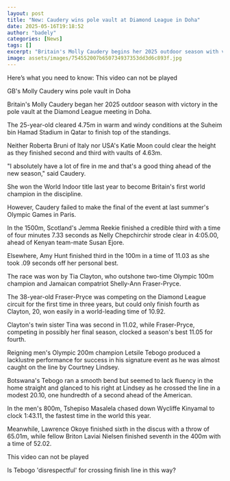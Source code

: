 ```yaml
---
layout: post
title: "New: Caudery wins pole vault at Diamond League in Doha"
date: 2025-05-16T19:18:52
author: "badely"
categories: [News]
tags: []
excerpt: "Britain's Molly Caudery begins her 2025 outdoor season with victory in the pole vault at a Diamond League meeting in Doha."
image: assets/images/754552007b650734937353dd3d6c893f.jpg
---
```


Here’s what you need to know: This video can not be played

GB's Molly Caudery wins pole vault in Doha

Britain's Molly Caudery began her 2025 outdoor season with victory in the pole vault at the Diamond League meeting in Doha.

The 25-year-old cleared 4.75m in warm and windy conditions at the Suheim bin Hamad Stadium in Qatar to finish top of the standings.

Neither Roberta Bruni of Italy nor USA's Katie Moon could clear the height as they finished second and third with vaults of 4.63m.

"I absolutely have a lot of fire in me and that's a good thing ahead of the new season," said Caudery.

She won the World Indoor title last year to become Britain's first world champion in the discipline.

However, Caudery failed to make the final of the event at last summer's Olympic Games in Paris. 

In the 1500m, Scotland's Jemma Reekie finished a credible third with a time of four minutes 7.33 seconds as Nelly Chepchirchir strode clear in 4:05.00, ahead of Kenyan team-mate Susan Ejore.

Elsewhere, Amy Hunt finished third in the 100m in a time of 11.03 as she took .09 seconds off her personal best.

The race was won by Tia Clayton, who outshone two-time Olympic 100m champion and Jamaican compatriot Shelly-Ann Fraser-Pryce.

The 38-year-old Fraser-Pryce was competing on the Diamond League circuit for the first time in three years, but could only finish fourth as Clayton, 20, won easily in a world-leading time of 10.92.

Clayton's twin sister Tina was second in 11.02, while Fraser-Pryce, competing in possibly her final season, clocked a season's best 11.05 for fourth.

Reigning men's Olympic 200m champion Letsile Tebogo produced a lacklustre performance for success in his signature event as he was almost caught on the line by Courtney Lindsey.

Botswana's Tebogo ran a smooth bend but seemed to lack fluency in the home straight and glanced to his right at Lindsey as he crossed the line in a modest 20.10, one hundredth of a second ahead of the American.

In the men's 800m, Tshepiso Masalela chased down Wycliffe Kinyamal to clock 1:43.11, the fastest time in the world this year.

Meanwhile, Lawrence Okoye finished sixth in the discus with a throw of 65.01m, while fellow Briton Laviai Nielsen finished seventh in the 400m with a time of 52.02.

This video can not be played

Is Tebogo 'disrespectful' for crossing finish line in this way?

